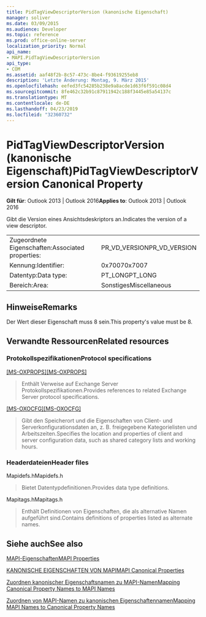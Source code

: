 ```yaml
---
title: PidTagViewDescriptorVersion (kanonische Eigenschaft)
manager: soliver
ms.date: 03/09/2015
ms.audience: Developer
ms.topic: reference
ms.prod: office-online-server
localization_priority: Normal
api_name:
- MAPI.PidTagViewDescriptorVersion
api_type:
- COM
ms.assetid: aaf48f2b-8c57-473c-8be4-f93619255eb8
description: 'Letzte Änderung: Montag, 9. März 2015'
ms.openlocfilehash: eefed3fc54285b238e9a8acde1d63f6f591c08d4
ms.sourcegitcommit: 8fe462c32b91c87911942c188f3445e85a54137c
ms.translationtype: MT
ms.contentlocale: de-DE
ms.lasthandoff: 04/23/2019
ms.locfileid: "32360732"
---
```

# <a name="pidtagviewdescriptorversion-canonical-property"></a><span data-ttu-id="9af10-103">PidTagViewDescriptorVersion (kanonische Eigenschaft)</span><span class="sxs-lookup"><span data-stu-id="9af10-103">PidTagViewDescriptorVersion Canonical Property</span></span>

  
  
<span data-ttu-id="9af10-104">**Gilt für**: Outlook 2013 | Outlook 2016</span><span class="sxs-lookup"><span data-stu-id="9af10-104">**Applies to**: Outlook 2013 | Outlook 2016</span></span> 
  
<span data-ttu-id="9af10-105">Gibt die Version eines Ansichtsdeskriptors an.</span><span class="sxs-lookup"><span data-stu-id="9af10-105">Indicates the version of a view descriptor.</span></span>
  
|||
|:-----|:-----|
|<span data-ttu-id="9af10-106">Zugeordnete Eigenschaften:</span><span class="sxs-lookup"><span data-stu-id="9af10-106">Associated properties:</span></span>  <br/> |<span data-ttu-id="9af10-107">PR_VD_VERSION</span><span class="sxs-lookup"><span data-stu-id="9af10-107">PR_VD_VERSION</span></span>  <br/> |
|<span data-ttu-id="9af10-108">Kennung:</span><span class="sxs-lookup"><span data-stu-id="9af10-108">Identifier:</span></span>  <br/> |<span data-ttu-id="9af10-109">0x7007</span><span class="sxs-lookup"><span data-stu-id="9af10-109">0x7007</span></span>  <br/> |
|<span data-ttu-id="9af10-110">Datentyp:</span><span class="sxs-lookup"><span data-stu-id="9af10-110">Data type:</span></span>  <br/> |<span data-ttu-id="9af10-111">PT_LONG</span><span class="sxs-lookup"><span data-stu-id="9af10-111">PT_LONG</span></span>  <br/> |
|<span data-ttu-id="9af10-112">Bereich:</span><span class="sxs-lookup"><span data-stu-id="9af10-112">Area:</span></span>  <br/> |<span data-ttu-id="9af10-113">Sonstiges</span><span class="sxs-lookup"><span data-stu-id="9af10-113">Miscellaneous</span></span>  <br/> |
   
## <a name="remarks"></a><span data-ttu-id="9af10-114">Hinweise</span><span class="sxs-lookup"><span data-stu-id="9af10-114">Remarks</span></span>

<span data-ttu-id="9af10-115">Der Wert dieser Eigenschaft muss 8 sein.</span><span class="sxs-lookup"><span data-stu-id="9af10-115">This property's value must be 8.</span></span>
  
## <a name="related-resources"></a><span data-ttu-id="9af10-116">Verwandte Ressourcen</span><span class="sxs-lookup"><span data-stu-id="9af10-116">Related resources</span></span>

### <a name="protocol-specifications"></a><span data-ttu-id="9af10-117">Protokollspezifikationen</span><span class="sxs-lookup"><span data-stu-id="9af10-117">Protocol specifications</span></span>

<span data-ttu-id="9af10-118">[[MS-OXPROPS]](https://msdn.microsoft.com/library/f6ab1613-aefe-447d-a49c-18217230b148%28Office.15%29.aspx)</span><span class="sxs-lookup"><span data-stu-id="9af10-118">[[MS-OXPROPS]](https://msdn.microsoft.com/library/f6ab1613-aefe-447d-a49c-18217230b148%28Office.15%29.aspx)</span></span>
  
> <span data-ttu-id="9af10-119">Enthält Verweise auf Exchange Server Protokollspezifikationen.</span><span class="sxs-lookup"><span data-stu-id="9af10-119">Provides references to related Exchange Server protocol specifications.</span></span>
    
<span data-ttu-id="9af10-120">[[MS-OXOCFG]](https://msdn.microsoft.com/library/7d466dd5-c156-4da9-9a01-75c78e7e1a67%28Office.15%29.aspx)</span><span class="sxs-lookup"><span data-stu-id="9af10-120">[[MS-OXOCFG]](https://msdn.microsoft.com/library/7d466dd5-c156-4da9-9a01-75c78e7e1a67%28Office.15%29.aspx)</span></span>
  
> <span data-ttu-id="9af10-121">Gibt den Speicherort und die Eigenschaften von Client- und Serverkonfigurationsdaten an, z. B. freigegebene Kategorielisten und Arbeitszeiten.</span><span class="sxs-lookup"><span data-stu-id="9af10-121">Specifies the location and properties of client and server configuration data, such as shared category lists and working hours.</span></span>
    
### <a name="header-files"></a><span data-ttu-id="9af10-122">Headerdateien</span><span class="sxs-lookup"><span data-stu-id="9af10-122">Header files</span></span>

<span data-ttu-id="9af10-123">Mapidefs.h</span><span class="sxs-lookup"><span data-stu-id="9af10-123">Mapidefs.h</span></span>
  
> <span data-ttu-id="9af10-124">Bietet Datentypdefinitionen.</span><span class="sxs-lookup"><span data-stu-id="9af10-124">Provides data type definitions.</span></span>
    
<span data-ttu-id="9af10-125">Mapitags.h</span><span class="sxs-lookup"><span data-stu-id="9af10-125">Mapitags.h</span></span>
  
> <span data-ttu-id="9af10-126">Enthält Definitionen von Eigenschaften, die als alternative Namen aufgeführt sind.</span><span class="sxs-lookup"><span data-stu-id="9af10-126">Contains definitions of properties listed as alternate names.</span></span>
    
## <a name="see-also"></a><span data-ttu-id="9af10-127">Siehe auch</span><span class="sxs-lookup"><span data-stu-id="9af10-127">See also</span></span>



[<span data-ttu-id="9af10-128">MAPI-Eigenschaften</span><span class="sxs-lookup"><span data-stu-id="9af10-128">MAPI Properties</span></span>](mapi-properties.md)
  
[<span data-ttu-id="9af10-129">KANONISCHE EIGENSCHAFTEN VON MAPI</span><span class="sxs-lookup"><span data-stu-id="9af10-129">MAPI Canonical Properties</span></span>](mapi-canonical-properties.md)
  
[<span data-ttu-id="9af10-130">Zuordnen kanonischer Eigenschaftsnamen zu MAPI-Namen</span><span class="sxs-lookup"><span data-stu-id="9af10-130">Mapping Canonical Property Names to MAPI Names</span></span>](mapping-canonical-property-names-to-mapi-names.md)
  
[<span data-ttu-id="9af10-131">Zuordnen von MAPI-Namen zu kanonischen Eigenschaftennamen</span><span class="sxs-lookup"><span data-stu-id="9af10-131">Mapping MAPI Names to Canonical Property Names</span></span>](mapping-mapi-names-to-canonical-property-names.md)


